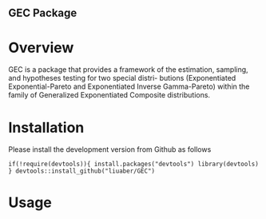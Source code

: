 ## GEC Package

# Overview
GEC is a package that provides a framework of the estimation, sampling, and hypotheses testing for two special distri- butions (Exponentiated Exponential-Pareto and Exponentiated Inverse Gamma-Pareto) within the family of Generalized Exponentiated Composite distributions.

# Installation
Please install the development version from Github as follows

`if(!require(devtools)){
    install.packages("devtools")
    library(devtools)
}
devtools::install_github("liuaber/GEC")`


# Usage
